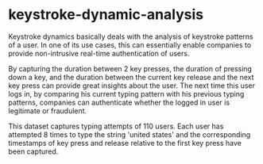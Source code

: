 # keystroke-dynamic-analysis

Keystroke dynamics basically deals with the analysis of keystroke patterns of a user. In one of its use cases, this can essentially enable companies to provide non-intrusive real-time authentication of users.

By capturing the duration between 2 key presses, the duration of pressing down a key, and the duration between the current key release and the next key press can provide great insights about the user. The next time this user logs in, by comparing his current typing pattern with his previous typing patterns, companies can authenticate whether the logged in user is legitimate or fraudulent.

This dataset captures typing attempts of 110 users. Each user has attempted 8 times to type the string 'united states' and the corresponding timestamps of key press and release relative to the first key press have been captured.

